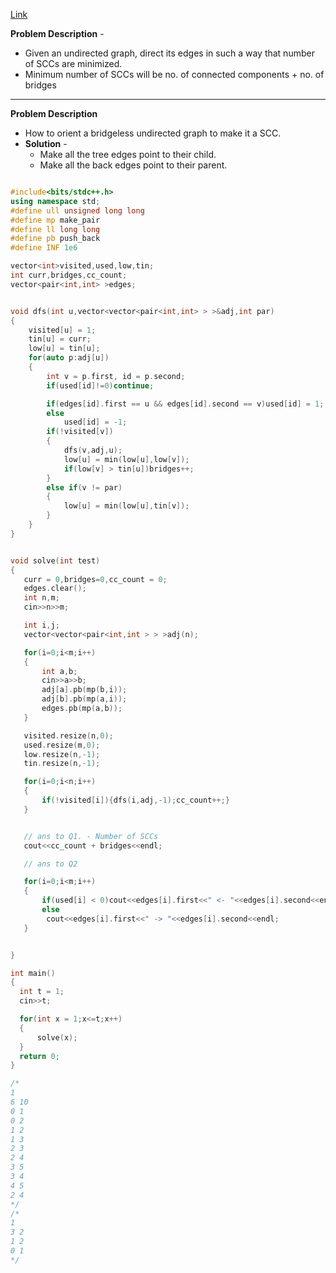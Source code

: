 [Link](https://cp-algorithms.com/graph/strong-orientation.html)

**Problem Description** -
* Given an undirected graph, direct its edges in such a way that number of SCCs are minimized.
* Minimum number of SCCs will be no. of connected components + no. of bridges

---

**Problem Description**
* How to orient a bridgeless undirected graph to make it a SCC.
* **Solution** - 
  * Make all the tree edges point to their child.
  * Make all the back edges point to their parent.

```c++

#include<bits/stdc++.h>
using namespace std;
#define ull unsigned long long
#define mp make_pair
#define ll long long
#define pb push_back
#define INF 1e6

vector<int>visited,used,low,tin;
int curr,bridges,cc_count;
vector<pair<int,int> >edges;


void dfs(int u,vector<vector<pair<int,int> > >&adj,int par)
{
    visited[u] = 1;
    tin[u] = curr;
    low[u] = tin[u];
    for(auto p:adj[u])
    {
        int v = p.first, id = p.second;
        if(used[id]!=0)continue;

        if(edges[id].first == u && edges[id].second == v)used[id] = 1;
        else
            used[id] = -1;
        if(!visited[v])
        {
            dfs(v,adj,u);
            low[u] = min(low[u],low[v]);
            if(low[v] > tin[u])bridges++;
        }
        else if(v != par)
        {
            low[u] = min(low[u],tin[v]);
        }
    }
}


void solve(int test)
{
   curr = 0,bridges=0,cc_count = 0;
   edges.clear();
   int n,m;
   cin>>n>>m;

   int i,j;
   vector<vector<pair<int,int > > >adj(n);

   for(i=0;i<m;i++)
   {
       int a,b;
       cin>>a>>b;
       adj[a].pb(mp(b,i));
       adj[b].pb(mp(a,i));
       edges.pb(mp(a,b));
   }

   visited.resize(n,0);
   used.resize(m,0);
   low.resize(n,-1);
   tin.resize(n,-1);

   for(i=0;i<n;i++)
   {
       if(!visited[i]){dfs(i,adj,-1);cc_count++;}
   }


   // ans to Q1. - Number of SCCs
   cout<<cc_count + bridges<<endl;

   // ans to Q2

   for(i=0;i<m;i++)
   {
       if(used[i] < 0)cout<<edges[i].first<<" <- "<<edges[i].second<<endl;
       else
        cout<<edges[i].first<<" -> "<<edges[i].second<<endl;
   }


}

int main()
{
  int t = 1;
  cin>>t;

  for(int x = 1;x<=t;x++)
  {
      solve(x);
  }
  return 0;
}

/*
1
6 10
0 1
0 2
1 2
1 3
2 3
2 4
3 5
3 4
4 5
2 4
*/
/*
1
3 2
1 2
0 1
*/
```
